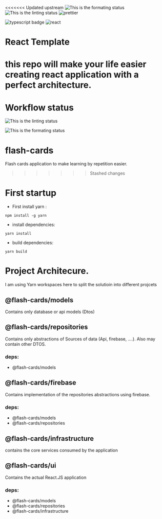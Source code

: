 <<<<<<< Updated upstream
![This is the formating status](https://github.com/ta50/react-template/actions/workflows/Format.yml/badge.svg)
![This is the linting status](https://github.com/ta50/react-template/actions/workflows/Lint.yml/badge.svg) ![prettier](https://img.shields.io/badge/code_style-prettier-ff69b4.svg?style=flat-square)

![typescript badge](https://img.shields.io/badge/TypeScript-007ACC?style=for-the-badge&logo=typescript&logoColor=white) ![react](https://img.shields.io/badge/React-20232A?style=for-the-badge&logo=react&logoColor=61DAFB)

# React Template

# this repo will make your life easier creating react application with a perfect architecture.

# Workflow status

![This is the linting status](https://github.com/ta50/react-template/actions/workflows/Lint.yml/badge.svg)

![This is the formating status](https://github.com/ta50/react-template/actions/workflows/Format.yml/badge.svg)

# flash-cards

Flash cards application to make learning by repetition easier.

> > > > > > > Stashed changes

# First startup

- First install yarn :

```
npm install -g yarn
```

- install dependencies:

```
yarn install
```

- build dependencies:

```
yarn build
```

# Project Architecure.

I am using Yarn workspaces here to split the solutioin into different projcets

## @flash-cards/models

Contains only database or api models (Dtos)

## @flash-cards/repositories

Contains only abstractions of Sources of data (Api, firebase, ….). Also may contain other DTOS.

### deps:

- @flash-cards/models

## @flash-cards/firebase

Contains implementation of the repositories abstractions using firebase.

### deps:

- @flash-cards/models
- @flash-cards/repositories

## @flash-cards/infrastructure

contains the core services consumed by the application

## @flash-cards/ui

Contains the actual React.JS application

### deps:

- @flash-cards/models
- @flash-cards/repositories
- @flash-cards/infrastructure
